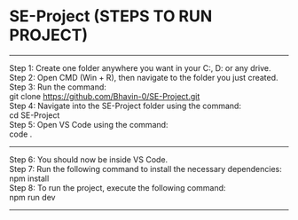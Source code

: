 # SE-Project (STEPS TO RUN PROJECT)

*****************************************************************************************

Step 1: Create one folder anywhere you want in your C:, D: or any drive.  
Step 2: Open CMD (Win + R), then navigate to the folder you just created.  
Step 3: Run the command:  
   git clone https://github.com/Bhavin-0/SE-Project.git  
Step 4: Navigate into the SE-Project folder using the command:  
   cd SE-Project  
Step 5: Open VS Code using the command:  
   code .  

*******************************************************************************************

Step 6: You should now be inside VS Code.  
Step 7: Run the following command to install the necessary dependencies:  
   npm install  
Step 8: To run the project, execute the following command:  
   npm run dev  

*******************************************************************************************
